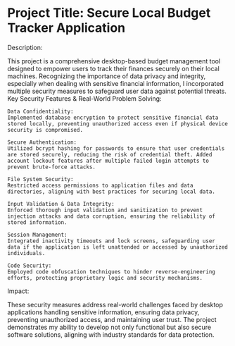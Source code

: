 # Project Title: Secure Local Budget Tracker Application

Description:

This project is a comprehensive desktop-based budget management tool designed to empower users to track their finances securely on their local machines. Recognizing the importance of data privacy and integrity, especially when dealing with sensitive financial information, I incorporated multiple security measures to safeguard user data against potential threats.
Key Security Features & Real-World Problem Solving:

    Data Confidentiality:
    Implemented database encryption to protect sensitive financial data stored locally, preventing unauthorized access even if physical device security is compromised.

    Secure Authentication:
    Utilized bcrypt hashing for passwords to ensure that user credentials are stored securely, reducing the risk of credential theft. Added account lockout features after multiple failed login attempts to prevent brute-force attacks.

    File System Security:
    Restricted access permissions to application files and data directories, aligning with best practices for securing local data.

    Input Validation & Data Integrity:
    Enforced thorough input validation and sanitization to prevent injection attacks and data corruption, ensuring the reliability of stored information.

    Session Management:
    Integrated inactivity timeouts and lock screens, safeguarding user data if the application is left unattended or accessed by unauthorized individuals.

    Code Security:
    Employed code obfuscation techniques to hinder reverse-engineering efforts, protecting proprietary logic and security mechanisms.

Impact:

These security measures address real-world challenges faced by desktop applications handling sensitive information, ensuring data privacy, preventing unauthorized access, and maintaining user trust. The project demonstrates my ability to develop not only functional but also secure software solutions, aligning with industry standards for data protection.